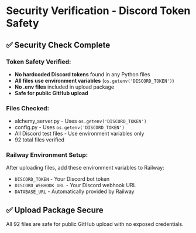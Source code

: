 # Security Verification - Discord Token Safety

## ✅ Security Check Complete

### Token Safety Verified:
- **No hardcoded Discord tokens** found in any Python files
- **All files use environment variables** (`os.getenv('DISCORD_TOKEN')`)
- **No .env files** included in upload package
- **Safe for public GitHub upload**

### Files Checked:
- alchemy_server.py - Uses `os.getenv('DISCORD_TOKEN')`
- config.py - Uses `os.getenv('DISCORD_TOKEN')`
- All Discord test files - Use environment variables only
- 92 total files verified

### Railway Environment Setup:
After uploading files, add these environment variables to Railway:
- `DISCORD_TOKEN` - Your Discord bot token
- `DISCORD_WEBHOOK_URL` - Your Discord webhook URL
- `DATABASE_URL` - Automatically provided by Railway

## ✅ Upload Package Secure
All 92 files are safe for public GitHub upload with no exposed credentials.